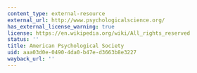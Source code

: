 ```yaml
---
content_type: external-resource
external_url: http://www.psychologicalscience.org/
has_external_license_warning: true
license: https://en.wikipedia.org/wiki/All_rights_reserved
status: ''
title: American Psychological Society
uid: aaa03d0e-0490-4da0-b47e-d3663b8e3227
wayback_url: ''
---
```

